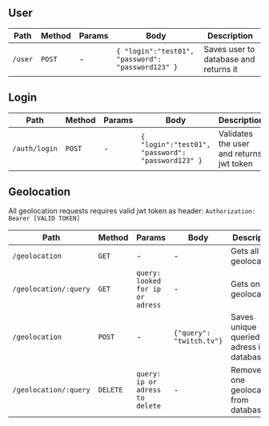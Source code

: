 ## User

| Path | Method | Params | Body | Description |
| --- | --- | --- | --- | --- |
| `/user` | `POST` | - | `{ "login":"test01", "password": "password123" }` | Saves user to database and returns it |

## Login
| Path | Method | Params | Body | Description |
| --- | --- | --- | --- | --- |
| `/auth/login` | `POST` | - | `{ "login":"test01", "password": "password123" }` | Validates the user and returns jwt token |

## Geolocation

All geolocation requests requires valid jwt token as header:
`Authorization: Bearer [VALID TOKEN]`

| Path | Method | Params | Body | Description |
| --- | --- | --- | --- | --- |
| `/geolocation` | `GET` | - | - | Gets all geolocations |
| `/geolocation/:query` | `GET` | `query: looked for ip or adress` | - | Gets one geolocation |
| `/geolocation` | `POST` | - | `{"query": "twitch.tv"}` | Saves unique queried adress in database |
| `/geolocation/:query` | `DELETE` | `query: ip or adress to delete` | - | Removes one geolocation from database |
